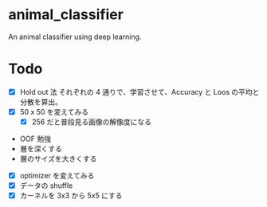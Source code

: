 # animal_classifier

An animal classifier using deep learning.

# Todo

- [x] Hold out 法
      それぞれの 4 通りで、学習させて、Accuracy と Loos の平均と分散を算出。
- [x] 50 x 50 を変えてみる
  - [x] 256 だと普段見る画像の解像度になる
- OOF 勉強
- 層を深くする
- 層のサイズを大きくする
- [x] optimizer を変えてみる
- [x] データの shuffle
- [x] カーネルを 3x3 から 5x5 にする
